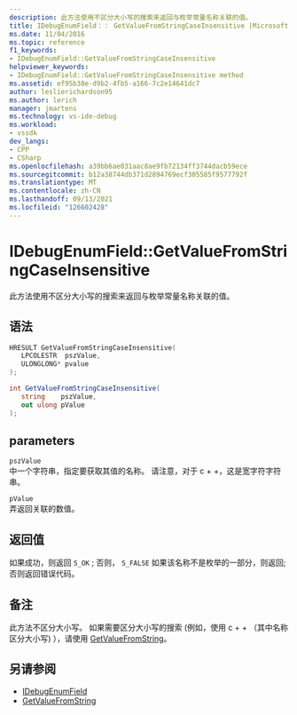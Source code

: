 ```yaml
---
description: 此方法使用不区分大小写的搜索来返回与枚举常量名称关联的值。
title: IDebugEnumField：： GetValueFromStringCaseInsensitive |Microsoft Docs
ms.date: 11/04/2016
ms.topic: reference
f1_keywords:
- IDebugEnumField::GetValueFromStringCaseInsensitive
helpviewer_keywords:
- IDebugEnumField::GetValueFromStringCaseInsensitive method
ms.assetid: ef95b38e-d9b2-4fb5-a166-7c2e14641dc7
author: leslierichardson95
ms.author: lerich
manager: jmartens
ms.technology: vs-ide-debug
ms.workload:
- vssdk
dev_langs:
- CPP
- CSharp
ms.openlocfilehash: a39bb6ae031aac8ae9fb72134ff3744dacb59ece
ms.sourcegitcommit: b12a38744db371d2894769ecf305585f9577792f
ms.translationtype: MT
ms.contentlocale: zh-CN
ms.lasthandoff: 09/13/2021
ms.locfileid: "126602428"
---
```

# <a name="idebugenumfieldgetvaluefromstringcaseinsensitive"></a>IDebugEnumField::GetValueFromStringCaseInsensitive
此方法使用不区分大小写的搜索来返回与枚举常量名称关联的值。

## <a name="syntax"></a>语法

```cpp
HRESULT GetValueFromStringCaseInsensitive(
   LPCOLESTR  pszValue,
   ULONGLONG* pvalue
);
```

```csharp
int GetValueFromStringCaseInsensitive(
   string    pszValue,
   out ulong pValue
);
```

## <a name="parameters"></a>parameters
`pszValue`\
中一个字符串，指定要获取其值的名称。 请注意，对于 c + +，这是宽字符字符串。

`pValue`\
弄返回关联的数值。

## <a name="return-value"></a>返回值
 如果成功，则返回 `S_OK` ; 否则， `S_FALSE` 如果该名称不是枚举的一部分，则返回; 否则返回错误代码。

## <a name="remarks"></a>备注
 此方法不区分大小写。 如果需要区分大小写的搜索 (例如，使用 c + + （其中名称区分大小写) ），请使用 [GetValueFromString](../../../extensibility/debugger/reference/idebugenumfield-getvaluefromstring.md)。

## <a name="see-also"></a>另请参阅
- [IDebugEnumField](../../../extensibility/debugger/reference/idebugenumfield.md)
- [GetValueFromString](../../../extensibility/debugger/reference/idebugenumfield-getvaluefromstring.md)
